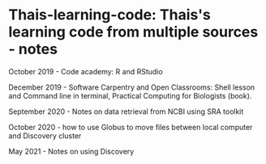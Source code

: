 # Thais-learning-code: Thais's learning code from multiple sources - notes


October 2019 - Code academy: R and RStudio 

December 2019 - Software Carpentry and Open Classrooms: Shell lesson and Command line in terminal, Practical Computing for Biologists (book).

September 2020 - Notes on data retrieval from NCBI using SRA toolkit

October 2020 - how to use Globus to move files between local computer and Discovery cluster

May 2021 - Notes on using Discovery 



